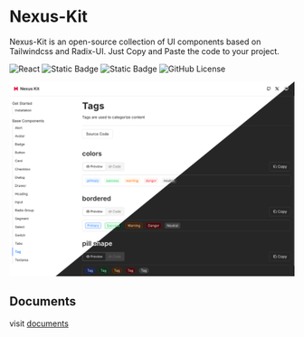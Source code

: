 # Nexus-Kit

Nexus-Kit is an open-source collection of UI components based on Tailwindcss and Radix-UI. Just Copy and Paste the code to your project.

![React](https://img.shields.io/badge/React-20232A?style=flat-square&logo=react&logoColor=61DAFB) ![Static Badge](https://img.shields.io/badge/Radix_UI-2F3337?style=flat-square) ![Static Badge](https://img.shields.io/badge/Tailwind-v4-38BDF8%3Flogo%3Dtailwindcss?style=flat-square) ![GitHub License](https://img.shields.io/github/license/CiroLee/nexus-kit?style=flat-square)

<img src="./images/demo-image.png" alt="demo" style="max-height:540px; object-fit:fit" />

## Documents

visit [documents](https://github.com/CiroLee/nexus-kit)
